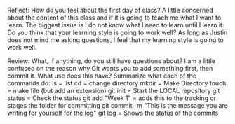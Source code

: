 Reflect:
How do you feel about the first day of class?
A little concerned about the content of this class and if it is going to teach me what I want to learn.  The biggest issue is I do not know what I need to learn until I learn it.
Do you think that your learning style is going to work well?
As long as Justin does not mind me asking questions, I feel that my learning style is going to work well.

Review:
What, if anything, do you still have questions about?
I am a little confused on the reason why Git wants you to add something first, then commit it.  What use does this have?
Summarize what each of the commands do:
ls = list
cd = change directory
mkdir = Make Directory
touch = make file (but add an extension)
git init = Start the LOCAL repository
git status = Check the status
git add "Week 1" = adds this to the tracking or stages the folder for committing
git commit -m "This is the message you are writing for yourself for the log"
git log = Shows the status of the commits
